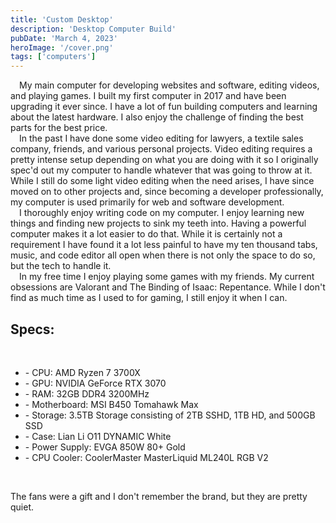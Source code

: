 ```yaml
---
title: 'Custom Desktop'
description: 'Desktop Computer Build'
pubDate: 'March 4, 2023'
heroImage: '/cover.png'
tags: ['computers']
---
```


&emsp;My main computer for developing websites and software, editing videos, and playing games. I built my first computer in 2017 and have been upgrading it ever since. I have a lot of fun building computers and learning about the latest hardware. I also enjoy the challenge of finding the best parts for the best price.
<br />
&emsp;In the past I have done some video editing for lawyers, a textile sales company, friends, and various personal projects. Video editing requires a pretty intense setup depending on what you are doing with it so I originally spec'd out my computer to handle whatever that was going to throw at it. While I still do some light video editing when the need arises, I have since moved on to other projects and, since becoming a developer professionally, my computer is used primarily for web and software development.
<br />
&emsp;I thoroughly enjoy writing code on my computer. I enjoy learning new things and finding new projects to sink my teeth into. Having a powerful computer makes it a lot easier to do that. While it is certainly not a requirement I have found it a lot less painful to have my ten thousand tabs, music, and code editor all open when there is not only the space to do so, but the tech to handle it.
<br />
&emsp;In my free time I enjoy playing some games with my friends. My current obsessions are Valorant and The Binding of Isaac: Repentance. While I don't find as much time as I used to for gaming, I still enjoy it when I can.

## Specs:

<br />

- \- CPU: AMD Ryzen 7 3700X
- \- GPU: NVIDIA GeForce RTX 3070
- \- RAM: 32GB DDR4 3200MHz
- \- Motherboard: MSI B450 Tomahawk Max
- \- Storage: 3.5TB Storage consisting of 2TB SSHD, 1TB HD, and 500GB SSD
- \- Case: Lian Li O11 DYNAMIC White
- \- Power Supply: EVGA 850W 80+ Gold
- \- CPU Cooler: CoolerMaster MasterLiquid ML240L RGB V2

<br />

The fans were a gift and I don't remember the brand, but they are pretty quiet.
